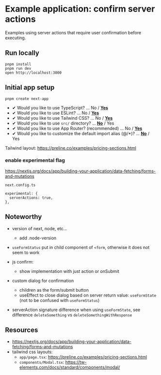 # Example application: confirm server actions

Examples using server actions that require user confirmation before executing.

## Run locally

```
pnpm install
pnpm run dev
open http://localhost:3000
```

## Initial app setup

```
pnpm create next-app
```

- ✔ Would you like to use TypeScript? … No / <u>**Yes**</u>
- ✔ Would you like to use ESLint? … No / <u>**Yes**</u>
- ✔ Would you like to use Tailwind CSS? … No / <u>**Yes**</u>
- ✔ Would you like to use `src/` directory? … <u>**No**</u> / Yes
- ✔ Would you like to use App Router? (recommended) … No / <u>**Yes**</u>
- ✔ Would you like to customize the default import alias (@/\*)? … <u>**No**</u> / Yes

Tailwind layout: https://preline.co/examples/pricing-sections.html

### enable experimental flag

https://nextjs.org/docs/app/building-your-application/data-fetching/forms-and-mutations

```
next.config.ts

experimental: {
  serverActions: true,
},
```

## Noteworthy

- version of next, node, etc...
  - add .node-version
- `useFormStatus` put in child component of `<form`, otherwise it does not seem to work
- js confirm:
  - show implementation with just action or onSubmit
- custom dialog for confirmation

  - children as the form/submit button
  - useEffect to close dialog based on server return value: `useFormState` (not to be confused with `useFormStatus`)

- serverAction signature difference when using `useFormState`, see difference `deleteSomething` vs `deleteSomethingWithResponse`

## Resources

- https://nextjs.org/docs/app/building-your-application/data-fetching/forms-and-mutations
- tailwind css layouts:
  - `app/page.tsx`: https://preline.co/examples/pricing-sections.html
  - `components/Modal.tsx`: https://tw-elements.com/docs/standard/components/modal/
